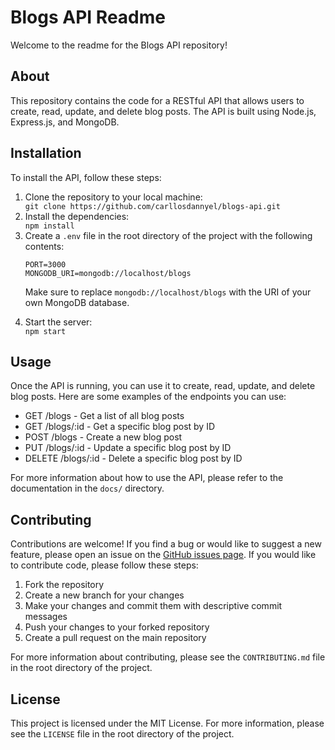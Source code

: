 <!DOCTYPE html>
<html>
  <head>
  </head>
  <body>
    <h1>Blogs API Readme</h1>
    <p>Welcome to the readme for the Blogs API repository!</p>
    <h2>About</h2>
    <p>This repository contains the code for a RESTful API that allows users to create, read, update, and delete blog posts. The API is built using Node.js, Express.js, and MongoDB.</p>
    <h2>Installation</h2>
    <p>To install the API, follow these steps:</p>
    <ol>
      <li>Clone the repository to your local machine:</li>
      <code>git clone https://github.com/carllosdannyel/blogs-api.git</code>
      <li>Install the dependencies:</li>
      <code>npm install</code>
      <li>Create a <code>.env</code> file in the root directory of the project with the following contents:</li>
      <pre><code>PORT=3000
MONGODB_URI=mongodb://localhost/blogs</code></pre>
      <p>Make sure to replace <code>mongodb://localhost/blogs</code> with the URI of your own MongoDB database.</p>
      <li>Start the server:</li>
      <code>npm start</code>
    </ol>
    <h2>Usage</h2>
    <p>Once the API is running, you can use it to create, read, update, and delete blog posts. Here are some examples of the endpoints you can use:</p>
    <ul>
      <li>GET /blogs - Get a list of all blog posts</li>
      <li>GET /blogs/:id - Get a specific blog post by ID</li>
      <li>POST /blogs - Create a new blog post</li>
      <li>PUT /blogs/:id - Update a specific blog post by ID</li>
      <li>DELETE /blogs/:id - Delete a specific blog post by ID</li>
    </ul>
    <p>For more information about how to use the API, please refer to the documentation in the <code>docs/</code> directory.</p>
    <h2>Contributing</h2>
    <p>Contributions are welcome! If you find a bug or would like to suggest a new feature, please open an issue on the <a href="https://github.com/carllosdannyel/blogs-api/issues">GitHub issues page</a>. If you would like to contribute code, please follow these steps:</p>
    <ol>
      <li>Fork the repository</li>
      <li>Create a new branch for your changes</li>
      <li>Make your changes and commit them with descriptive commit messages</li>
      <li>Push your changes to your forked repository</li>
      <li>Create a pull request on the main repository</li>
    </ol>
    <p>For more information about contributing, please see the <code>CONTRIBUTING.md</code> file in the root directory of the project.</p>
    <h2>License</h2>
    <p>This project is licensed under the MIT License. For more information, please see the <code>LICENSE</code> file in the root directory of the project.</p>
  </body>
</html>
